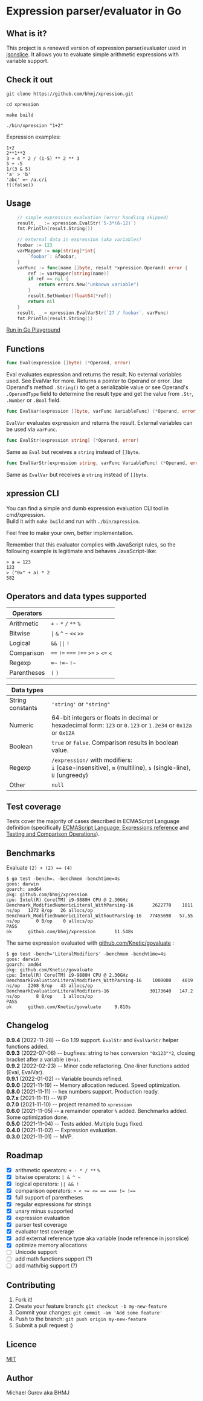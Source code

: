 # Expression parser/evaluator in Go

## What is it?

This project is a renewed version of expression parser/evaluator used in [jsonslice](https://github.com/bhmj/jsonslice). It allows you to evaluate simple arithmetic expressions with variable support.

## Check it out

```
git clone https://github.com/bhmj/xpression.git

cd xpression

make build

./bin/xpression "1+2"
````

Expression examples:

`1+2`  
`2**1**2`  
`3 + 4 * 2 / (1-5) ** 2 ** 3`  
`5 + -5`  
`1/(3 & 5)`  
`'a' > 'b'`  
`'abc' =~ /a.c/i`  
`!((false))`

## Usage

```Go
    // simple expression evaluation (error handling skipped)
    result, _ := xpression.EvalStr(`5-3*(6-12)`)
    fmt.Println(result.String())

    // external data in expression (aka variables)
    foobar := 123
    varMapper := map[string]*int{
        `foobar`: &foobar,
    }
    varFunc := func(name []byte, result *xpression.Operand) error {
        ref := varMapper[string(name)]
        if ref == nil {
            return errors.New("unknown variable")
        }
        result.SetNumber(float64(*ref))
        return nil
    }
    result, _ = xpression.EvalVarStr(`27 / foobar`, varFunc)
    fmt.Println(result.String())
```
[Run in Go Playground](https://play.golang.com/p/YaweDHqUJKa)

## Functions

```Go
func Eval(expression []byte) (*Operand, error)
```
Eval evaluates expression and returns the result. No external variables used. See EvalVar for more.
Returns a pointer to Operand or error.
Use Operand's method `.String()` to get a serializable value or see Operand's `.OperandType` field to determine the result type and get the value from `.Str`, `.Number` or `.Bool` field.

```Go
func EvalVar(expression []byte, varFunc VariableFunc) (*Operand, error)
```
`EvalVar` evaluates expression and returns the result. External variables can be used via `varFunc`.

```Go
func EvalStr(expression string) (*Operand, error)
```
Same as `Eval` but receives a `string` instead of `[]byte`.

```Go
func EvalVarStr(expression string, varFunc VariableFunc) (*Operand, error)
```
Same as `EvalVar` but receives a `string` instead of `[]byte`.

## xpression CLI

You can find a simple and dumb expression evaluation CLI tool in cmd/xpression.  
Build it with `make build` and run with `./bin/xpression`.  

Feel free to make your own, better implementation.  

Remember that this evaluator complies with JavaScript rules, so the following example is legitimate and behaves JavaScript-like:  
```
> a = 123
123
> ("0x" + a) * 2
582
```

## Operators and data types supported

Operators | &nbsp;
--- | ---
Arithmetic | `+` `-` `*` `/` `**` `%`
Bitwise | `\|` `&` `^` `~` `<<` `>>`
Logical | `&&` `\|\|` `!`
Comparison | `==` `!=` `===` `!==` `>=` `>` `<=` `<`
Regexp | `=~` `!=~` `!~`
Parentheses | `(` `)`

<b>Data types</b> | &nbsp;
--- | ---
String constants | `'string'` or `"string"`
Numeric | 64-bit integers or floats in decimal or hexadecimal form: `123` or `0.123` or `1.2e34` or `0x12a` or `0x12A`
Boolean | `true` or `false`. Comparison results in boolean value.
Regexp | `/expression/` with modifiers:<br>`i` (case-insensitive), `m` (multiline), `s` (single-line), `U` (ungreedy)
Other | `null`

## Test coverage

Tests cover the majority of cases described in ECMAScript Language definition (specifically [ECMAScript Language: Expressions reference](https://tc39.es/ecma262/multipage/ecmascript-language-expressions.html) and [Testing and Comparison Operations](https://tc39.es/ecma262/multipage/abstract-operations.html#sec-testing-and-comparison-operations)). 

## Benchmarks

Evaluate `(2) + (2) == (4)`

```golang
$ go test -bench=. -benchmem -benchtime=4s
goos: darwin
goarch: amd64
pkg: github.com/bhmj/xpression
cpu: Intel(R) Core(TM) i9-9880H CPU @ 2.30GHz
Benchmark_ModifiedNumericLiteral_WithParsing-16       2622770    1811 ns/op   1272 B/op   26 allocs/op
Benchmark_ModifiedNumericLiteral_WithoutParsing-16   77455698   57.55 ns/op      0 B/op    0 allocs/op
PASS
ok      github.com/bhmj/xpression       11.548s
```

The same expression evaluated with [github.com/Knetic/govaluate](https://github.com/Knetic/govaluate) :

```golang
$ go test -bench='LiteralModifiers' -benchmem -benchtime=4s
goos: darwin
goarch: amd64
pkg: github.com/Knetic/govaluate
cpu: Intel(R) Core(TM) i9-9880H CPU @ 2.30GHz
BenchmarkEvaluationLiteralModifiers_WithParsing-16    1000000    4019 ns/op   2208 B/op   43 allocs/op
BenchmarkEvaluationLiteralModifiers-16               30173640   147.2 ns/op      8 B/op    1 allocs/op
PASS
ok      github.com/Knetic/govaluate     9.810s
```


## Changelog

**0.9.4** (2022-11-28) -- Go 1.19 support. `EvalStr` and `EvalVarStr` helper functions added.  
**0.9.3** (2022-07-06) -- bugfixes: string to hex conversion `"0x123"*2`, closing bracket after a variable `(0+a)`.  
**0.9.2** (2022-02-23) -- Minor code refactoring. One-liner functions added (Eval, EvalVar).  
**0.9.1** (2022-01-02) -- Variable bounds refined.  
**0.9.0** (2021-11-19) -- Memory allocation reduced. Speed optimization.  
**0.8.0** (2021-11-11) -- hex numbers support. Production ready.  
**0.7.x** (2021-11-11) -- WIP  
**0.7.0** (2021-11-10) -- project renamed to `xpression`  
**0.6.0** (2021-11-05) -- a remainder operator `%` added. Benchmarks added. Some optimization done.  
**0.5.0** (2021-11-04) -- Tests added. Multiple bugs fixed.  
**0.4.0** (2021-11-02) -- Expression evaluation.  
**0.3.0** (2021-11-01) -- MVP.

## Roadmap

- [x] arithmetic operators: `+ - * / **` `%`
- [x] bitwise operators: `| & ^ ~`
- [x] logical operators: `|| && !`
- [x] comparison operators: `> < >= <= == === != !==`
- [x] full support of parentheses
- [x] regular expressions for strings
- [x] unary minus supported
- [x] expression evaluation
- [x] parser test coverage
- [x] evaluator test coverage
- [x] add external reference type aka variable (node reference in jsonslice)
- [x] optimize memory allocations
- [ ] Unicode support
- [ ] add math functions support (?)
- [ ] add math/big support (?)

## Contributing

1. Fork it!
2. Create your feature branch: `git checkout -b my-new-feature`
3. Commit your changes: `git commit -am 'Add some feature'`
4. Push to the branch: `git push origin my-new-feature`
5. Submit a pull request :)

## Licence

[MIT](http://opensource.org/licenses/MIT)

## Author

Michael Gurov aka BHMJ
